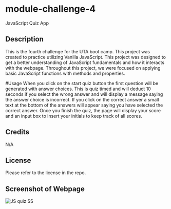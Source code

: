 # module-challenge-4
JavaScript Quiz App

## Description
This is the fourth challenge for the UTA boot camp. This project was created to practice utilizing Vanilla JavaScript. This project was designed to get a better understanding of JavaScript fundamentals and how it interacts with the webpage. Throughout this project, we were focused on applying basic JavaScript functions with methods and properties. 

#Usage 
When you click on the start quiz button the first question will be generated with answer choices. This is quiz timed and will deduct 10 seconds if you select the wrong answer and will display a message saying the answer choice is incorrect. If you click on the correct answer a small text at the bottom of the answers will appear saying you have selected the correct answer. Once you finish the quiz, the page will display your score and an input box to insert your initials to keep track of all scores. 

## Credits
N/A

## License 
Please refer to the license in the repo. 

## Screenshot of Webpage 

![JS quiz SS](https://github.com/Jaek23/module-challenge-4/assets/141678374/bec9b001-6f0f-4803-96a7-4e7e56d9cd83)
